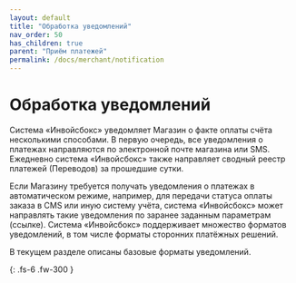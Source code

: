 ```yaml
---
layout: default
title: "Обработка уведомлений"
nav_order: 50
has_children: true
parent: "Приём платежей"
permalink: /docs/merchant/notification
---
```


# Обработка уведомлений

Система «Инвойсбокс» уведомляет Магазин о факте оплаты счёта несколькими способами. В первую очередь,
все уведомления о платежах направляются по электронной почте магазина или SMS. Ежедневно система
«Инвойсбокс» также направляет сводный реестр платежей (Переводов) за прошедшие сутки.

Если Магазину требуется получать уведомления о платежах в автоматическом режиме, например, для передачи
статуса оплаты заказа в CMS или иную систему учёта, система «Инвойсбокс» может направлять такие
уведомления по заранее заданным параметрам (ссылке). Система «Инвойсбокс» поддерживает множество
форматов уведомлений, в том числе форматы сторонних платёжных решений.

В текущем разделе описаны базовые форматы уведомлений.

{: .fs-6 .fw-300 }
